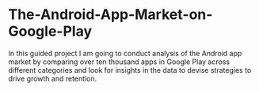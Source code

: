 # The-Android-App-Market-on-Google-Play
In this guided project I am going to conduct analysis of the Android app market by comparing over ten thousand apps in Google Play across different categories and look for insights in the data to devise strategies to drive growth and retention.
